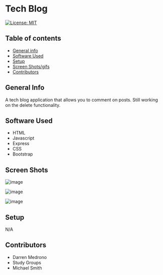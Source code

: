 
# Tech Blog


[![License: MIT](https://img.shields.io/badge/License-MIT-yellow.svg)](https://opensource.org/licenses/MIT)


## Table of contents
* [General info](#general-info)
* [Software Used](#software-used)
* [Setup](#setup)
* [Screen Shots/gifs](#screen-shots)
* [Contributors](#contributors)


## General Info
A tech blog application that allows you to comment on posts. Still working on the delete functionality.
## Software Used 

- HTML
- Javascript
- Express 
- CSS
- Bootstrap

## Screen Shots


![image](https://user-images.githubusercontent.com/63430373/221616765-0dc41ca9-aa50-4093-86ed-b8cc1fcddff3.png)

![image](https://user-images.githubusercontent.com/63430373/221616830-8e23de91-37fa-47e0-ba68-1f70c6985dc4.png)

![image](https://user-images.githubusercontent.com/63430373/221616891-b6e529d1-ef04-4bd2-a031-83934e9cb1ef.png)



## Setup

N/A


## Contributors

- Darren Medrono
- Study Groups
- Michael Smith
